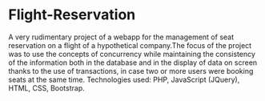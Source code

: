 # Flight-Reservation

A very rudimentary project of a webapp for the management of seat reservation on a flight of a hypothetical company.The focus of the project was to use the concepts of concurrency while maintaining the consistency of the information both in the database and in the display of data on screen thanks to the use of transactions, in case two or more users were booking seats at the same time.
Technologies used: PHP, JavaScript (JQuery), HTML, CSS, Bootstrap.
